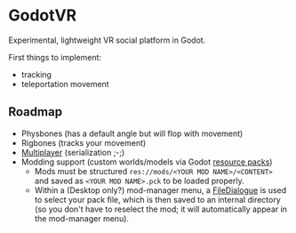 # GodotVR

Experimental, lightweight VR social platform in Godot.

First things to implement:
- tracking
- teleportation movement

## Roadmap

- Physbones (has a default angle but will flop with movement)
- Rigbones (tracks your movement)
- [Multiplayer](https://docs.godotengine.org/en/stable/tutorials/networking/high_level_multiplayer.html) (serialization ;-;)
- Modding support (custom worlds/models via Godot [resource packs](https://docs.godotengine.org/en/3.2/getting_started/workflow/export/exporting_pcks.html))
  - Mods must be structured `res://mods/<YOUR MOD NAME>/<CONTENT>` and saved as `<YOUR MOD NAME>.pck` to be loaded properly.
  - Within a (Desktop only?) mod-manager menu, a [FileDialogue](https://docs.godotengine.org/en/stable/classes/class_filedialog.html) is used to select your pack file, which is then saved to an internal directory (so you don't have to reselect the mod; it will automatically appear in the mod-manager menu).
